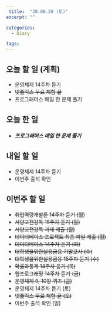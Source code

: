 ```yaml
---
 title:  "20.06.20 (토)"
excerpt: ""

categories:
  - Diary

tags:
---
```


## 오늘 할 일 (계획)

- 운영체제 14주차 듣기
- ~~넷플릭스 무료 체험 끝~~
- 프로그래머스 매일 한 문제 풀기

## 오늘 한 일

- ##### 프로그래머스 매일 한 문제 풀기


## 내일 할 일

- 운영체제 14주차 듣기
- 이번주 출석 확인

## 이번주 할 일

- ~~취업역량개발론 14주차 듣기 (월)~~
- ~~서양고전강독 15주차 듣기 (월)~~
- ~~서양고전강독 과제 제출 (월)~~
- ~~데이터베이스 프로젝트 최종 파일 제출 (월)~~
- ~~데이터베이스 14주차 듣기 (화)~~
- ~~대학생을위한실용금융 기말고사 (수)~~
- ~~대학생을위한실용금융 15주차 듣기 (수)~~
- ~~확률과통계 14주차 듣기 (목)~~
- ~~웹프로그래밍 14주차 듣기 (금)~~
- ~~운영체제 9, 10장 퀴즈 (금)~~
- 운영체제 14주차 듣기 (토)
- ~~넷플릭스 무료 체험 끝 (토)~~
- 이번주 출석 확인 (일)
